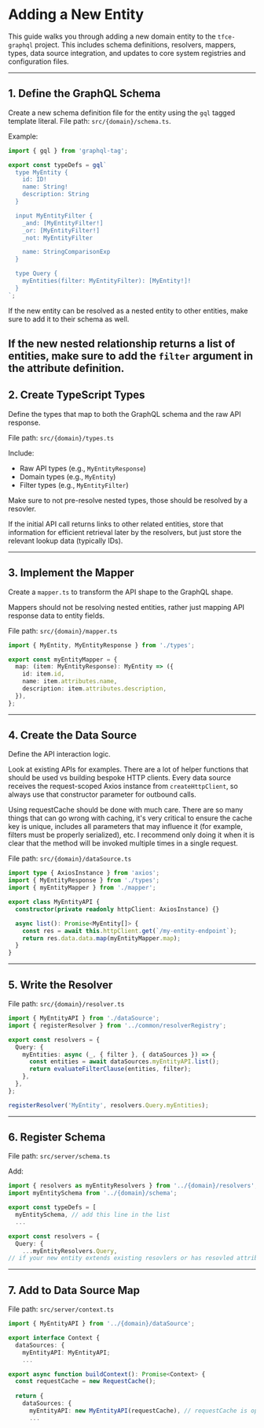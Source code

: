 # Adding a New Entity

This guide walks you through adding a new domain entity to the `tfce-graphql` project. This includes schema definitions, resolvers, mappers, types, data source integration, and updates to core system registries and configuration files.

---

## 1. Define the GraphQL Schema

Create a new schema definition file for the entity using the `gql` tagged template literal. File path: `src/{domain}/schema.ts`.

Example:
```ts
import { gql } from 'graphql-tag';

export const typeDefs = gql`
  type MyEntity {
    id: ID!
    name: String!
    description: String
  }

  input MyEntityFilter {
    _and: [MyEntityFilter!]
    _or: [MyEntityFilter!]
    _not: MyEntityFilter

    name: StringComparisonExp
  }

  type Query {
    myEntities(filter: MyEntityFilter): [MyEntity!]!
  }
`;
```

If the new entity can be resolved as a nested entity to other entities, make sure to add it to their schema as well.

If the new nested relationship returns a list of entities, make sure to add the `filter` argument in the attribute definition.
---

## 2. Create TypeScript Types

Define the types that map to both the GraphQL schema and the raw API response.

File path: `src/{domain}/types.ts`

Include:
- Raw API types (e.g., `MyEntityResponse`)
- Domain types (e.g., `MyEntity`)
- Filter types (e.g., `MyEntityFilter`)

Make sure to not pre-resolve nested types, those should be resolved by a resovler.

If the initial API call returns links to other related entities, store that information for efficient
retrieval later by the resolvers, but just store the relevant lookup data (typically IDs).

---

## 3. Implement the Mapper

Create a `mapper.ts` to transform the API shape to the GraphQL shape.

Mappers should not be resolving nested entities, rather just mapping API response data
to entity fields.

File path: `src/{domain}/mapper.ts`

```ts
import { MyEntity, MyEntityResponse } from './types';

export const myEntityMapper = {
  map: (item: MyEntityResponse): MyEntity => ({
    id: item.id,
    name: item.attributes.name,
    description: item.attributes.description,
  }),
};
```

---

## 4. Create the Data Source

Define the API interaction logic.

Look at existing APIs for examples. There are a lot of helper functions that
should be used vs building bespoke HTTP clients. Every data source receives the
request-scoped Axios instance from `createHttpClient`, so always use that
constructor parameter for outbound calls.

Using requestCache should be done with much care.  There are so many things 
that can go wrong with caching, it's very critical to ensure the cache key
is unique, includes all parameters that may influence it (for example, filters
must be properly serialized), etc.  I recommend only doing it when it is clear
that the method will be invoked multiple times in a single request.

File path: `src/{domain}/dataSource.ts`

```ts
import type { AxiosInstance } from 'axios';
import { MyEntityResponse } from './types';
import { myEntityMapper } from './mapper';

export class MyEntityAPI {
  constructor(private readonly httpClient: AxiosInstance) {}

  async list(): Promise<MyEntity[]> {
    const res = await this.httpClient.get(`/my-entity-endpoint`);
    return res.data.data.map(myEntityMapper.map);
  }
}
```

---

## 5. Write the Resolver

File path: `src/{domain}/resolver.ts`

```ts
import { MyEntityAPI } from './dataSource';
import { registerResolver } from '../common/resolverRegistry';

export const resolvers = {
  Query: {
    myEntities: async (_, { filter }, { dataSources }) => {
      const entities = await dataSources.myEntityAPI.list();
      return evaluateFilterClause(entities, filter);
    },
  },
};

registerResolver('MyEntity', resolvers.Query.myEntities);
```

---

## 6. Register Schema

File path: `src/server/schema.ts`

Add:
```ts
import { resolvers as myEntityResolvers } from '../{domain}/resolvers';
import myEntitySchema from '../{domain}/schema';

export const typeDefs = [
  myEntitySchema, // add this line in the list
  ...
```
```ts
export const resolvers = {
  Query: {
    ...myEntityResolvers.Query,
// if your new entity extends existing resovlers or has resovled attributes, make sure to add it to the appropriate spots
```

---

## 7. Add to Data Source Map

File path: `src/server/context.ts`

```ts
import { MyEntityAPI } from '../{domain}/dataSource';

export interface Context {
  dataSources: {
    myEntityAPI: MyEntityAPI;
    ...
```
```ts
export async function buildContext(): Promise<Context> {
  const requestCache = new RequestCache();
  
  return {
    dataSources: {
      myEntityAPI: new MyEntityAPI(requestCache), // requestCache is optional, if needed
      ...
```
